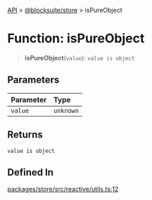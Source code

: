 [API](../../../index.md) > [@blocksuite/store](../index.md) > isPureObject

# Function: isPureObject

> **isPureObject**(`value`): `value is object`

## Parameters

| Parameter | Type |
| :------ | :------ |
| `value` | `unknown` |

## Returns

`value is object`

## Defined In

[packages/store/src/reactive/utils.ts:12](https://github.com/Saul-Mirone/blocksuite/blob/f2324b82e/packages/store/src/reactive/utils.ts#L12)

